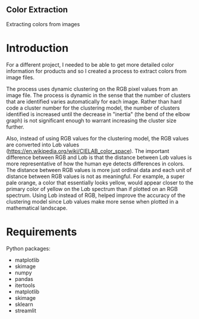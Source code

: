 ## Color Extraction
Extracting colors from images

# Introduction
For a different project, I needed to be able to get more detailed color information for products and so I created a process to extract colors from image files.

The process uses dynamic clustering on the RGB pixel values from an image file. The process is dynamic in the sense that the number of clusters that are identified varies automatically for each image. Rather than hard code a cluster number for the clustering model, the number of clusters identified is increased until the decrease in "inertia" (the bend of the elbow graph) is not significant enough to warrant increasing the cluster size further.

Also, instead of using RGB values for the clustering model, the RGB values are converted into L*a*b values (https://en.wikipedia.org/wiki/CIELAB_color_space). The important difference between RGB and L*a*b is that the distance between L*a*b values is more representative of how the human eye detects differences in colors. The distance between RGB values is more just ordinal data and each unit of distance between RGB values is not as meaningful. For example, a super pale orange, a color that essentially looks yellow, would appear closer to the primary color of yellow on the L*a*b spectrum than if plotted on an RGB spectrum. Using L*a*b instead of RGB, helped improve the accuracy of the clustering model since L*a*b values make more sense when plotted in a mathematical landscape.

# Requirements
Python packages:
- matplotlib
- skimage
- numpy
- pandas
- itertools
- matplotlib
- skimage
- sklearn
- streamlit
